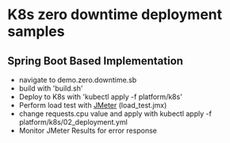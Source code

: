
# K8s zero downtime deployment samples

## Spring Boot Based Implementation

* navigate to demo.zero.downtime.sb
* build with 'build.sh'
* Deploy to K8s with 'kubectl apply -f platform/k8s'
* Perform load test with [JMeter](https://jmeter.apache.org/) (load_test.jmx)
* change requests.cpu value and apply with  kubectl apply -f platform/k8s/02_deployment.yml
* Monitor JMeter Results for error response
